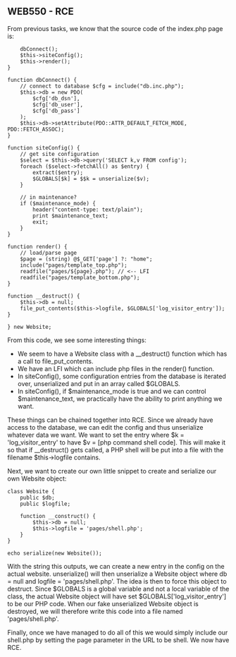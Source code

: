 ## WEB550 - RCE

From previous tasks, we know that the source code of the index.php page is:

````
	dbConnect();
	$this->siteConfig();
	$this->render();
} 

function dbConnect() { 
	// connect to database $cfg = include("db.inc.php");
	$this->db = new PDO(
		$cfg['db_dsn'],
		$cfg['db_user'],
		$cfg['db_pass']
	);
	$this->db->setAttribute(PDO::ATTR_DEFAULT_FETCH_MODE, PDO::FETCH_ASSOC);
}

function siteConfig() { 
	// get site configuration
	$select = $this->db->query('SELECT k,v FROM config');
	foreach ($select->fetchAll() as $entry) { 
		extract($entry); 
		$GLOBALS[$k] = $$k = unserialize($v); 
	}
	
	// in maintenance? 
	if ($maintenance_mode) { 
		header("content-type: text/plain"); 
		print $maintenance_text; 
		exit; 
	} 
} 

function render() { 
	// load/parse page
	$page = (string) @$_GET['page'] ?: "home";
	include("pages/template_top.php");
	readfile("pages/${page}.php"); // <-- LFI
	readfile("pages/template_bottom.php");
}

function __destruct() {
	$this->db = null; 
	file_put_contents($this->logfile, $GLOBALS['log_visitor_entry']); 
}

} new Website;
````

From this code, we see some interesting things:
- We seem to have a Website class with a __destruct() function which has a call to file_put_contents.
- We have an LFI which can include php files in the render() function.
- In siteConfig(), some configuration entries from the database is iterated over, unserialized and put in an array called $GLOBALS.
- In siteConfig(), if $maintenance_mode is true and we can control $maintenance_text, we practically have the ability to print anything we want.

These things can be chained together into RCE. Since we already have access to the database, we can edit the config and thus unserialize whatever data we want. We want to set the entry where $k = 'log_visitor_entry' to have $v = [php command shell code]. This will make it so that if __destruct() gets called, a PHP shell will be put into a file with the filename $this->logfile contains.

Next, we want to create our own little snippet to create and serialize our own Website object:

````
class Website {
	public $db;
	public $logfile;

	function __construct() {
		$this->db = null;
		$this->logfile = 'pages/shell.php';
	}
}

echo serialize(new Website());
````

With the string this outputs, we can create a new entry in the config on the actual website. unserialize() will then unserialize a Website object where db = null and logfile = 'pages/shell.php'. The idea is then to force this object to destruct. Since $GLOBALS is a global variable and not a local variable of the class, the actual Website object will have set $GLOBALS['log_visitor_entry'] to be our PHP code. When our fake unserialized Website object is destroyed, we will therefore write this code into a file named 'pages/shell.php'.

Finally, once we have managed to do all of this we would simply include our shell.php by setting the page parameter in the URL to be shell. We now have RCE.
